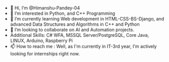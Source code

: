 - 👋 Hi, I’m @Himanshu-Pandey-04
- 👀 I’m interested in Python, and C++ Programming
- 🌱 I’m currently learning Web development in HTML-CSS-BS-Django, and advanced Data Structures and Algorithms in C++ and Python
- 💞️ I’m looking to collaborate on AI and Automation projects.
- Additional Skills: C# WFA, MSSQL Server/PostgreSQL, Core Java, LINUX, Arduino, Raspberry Pi
- 📫 How to reach me : Well, as I'm currently in IT-3rd year, I'm actively looking for internships right now.

<!---
Himanshu-Pandey-04/Himanshu-Pandey-04 is a ✨ special ✨ repository because its `README.md` (this file) appears on your GitHub profile.
You can click the Preview link to take a look at your changes.
--->
